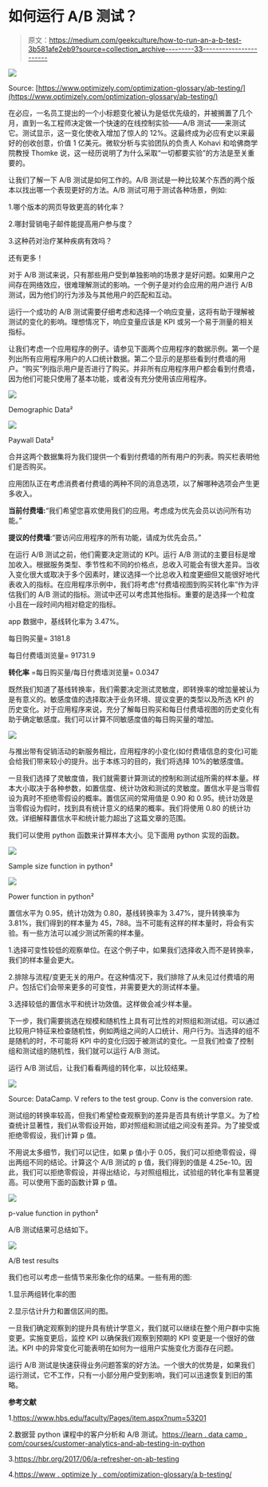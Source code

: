 # 如何运行 A/B 测试？

> 原文：<https://medium.com/geekculture/how-to-run-an-a-b-test-3b581afe2eb9?source=collection_archive---------33----------------------->

![](img/860b243b048c23679e0952584d8116ee.png)

Source: [https://www.optimizely.com/optimization-glossary/ab-testing/](https://www.optimizely.com/optimization-glossary/ab-testing/)

在必应，一名员工提出的一个小标题变化被认为是低优先级的，并被搁置了几个月，直到一名工程师决定做一个快速的在线控制实验——A/B 测试——来测试它。测试显示，这一变化使收入增加了惊人的 12%。这最终成为必应有史以来最好的创收创意，价值 1 亿美元。微软分析与实验团队的负责人 Kohavi 和哈佛商学院教授 Thomke 说，这一经历说明了为什么采取“一切都要实验”的方法是至关重要的。

让我们了解一下 A/B 测试是如何工作的。A/B 测试是一种比较某个东西的两个版本以找出哪一个表现更好的方法。A/B 测试可用于测试各种场景，例如:

1.哪个版本的网页导致更高的转化率？

2.哪封营销电子邮件能提高用户参与度？

3.这种药对治疗某种疾病有效吗？

还有更多！

对于 A/B 测试来说，只有那些用户受到单独影响的场景才是好问题。如果用户之间存在网络效应，很难理解测试的影响。一个例子是对约会应用的用户进行 A/B 测试，因为他们的行为涉及与其他用户的匹配和互动。

运行一个成功的 A/B 测试需要仔细考虑和选择一个响应变量，这将有助于理解被测试的变化的影响。理想情况下，响应变量应该是 KPI 或另一个易于测量的相关指标。

让我们考虑一个应用程序的例子。请参见下面两个应用程序的数据示例。第一个是列出所有应用程序用户的人口统计数据。第二个显示的是那些看到付费墙的用户。“购买”列指示用户是否进行了购买。并非所有应用程序用户都会看到付费墙，因为他们可能只使用了基本功能，或者没有充分使用该应用程序。

![](img/9223c1e84e8e006eb2fc7ff12c69d156.png)

Demographic Data²

![](img/6592a0211b9f6a8be9bdb3b0ee12cdfb.png)

Paywall Data²

合并这两个数据集将为我们提供一个看到付费墙的所有用户的列表。购买栏表明他们是否购买。

应用团队正在考虑消费者付费墙的两种不同的消息选项，以了解哪种选项会产生更多收入。

**当前付费墙:**“我们希望您喜欢使用我们的应用。考虑成为优先会员以访问所有功能。”

**提议的付费墙**:“要访问应用程序的所有功能，请成为优先会员。”

在运行 A/B 测试之前，他们需要决定测试的 KPI。运行 A/B 测试的主要目标是增加收入。根据服务类型、季节性和不同的价格点，总收入可能会有很大差异。当收入变化很大或取决于多个因素时，建议选择一个比总收入粒度更细但又能很好地代表收入的指标。在应用程序示例中，我们将考虑“付费墙视图到购买转化率”作为评估我们的 A/B 测试的指标。测试中还可以考虑其他指标。重要的是选择一个粒度小且在一段时间内相对稳定的指标。

app 数据中，基线转化率为 3.47%。

每日购买量= 3181.8

每日付费墙浏览量= 91731.9

**转化率** =每日购买量/每日付费墙浏览量= 0.0347

既然我们知道了基线转换率，我们需要决定测试灵敏度，即转换率的增加量被认为是有意义的。敏感度值的选择取决于业务环境、提议变更的类型以及所选 KPI 的历史变化。对于应用程序来说，充分了解每日购买和每日付费墙视图的历史变化有助于确定敏感度。我们可以计算不同敏感度值的每日购买量的增加。

![](img/e1c5f3ef4d8b2a3cb1e4915c9a486b39.png)

与推出带有促销活动的新服务相比，应用程序的小变化(如付费墙信息的变化)可能会给我们带来较小的提升。出于本练习的目的，我们将选择 10%的敏感度值。

一旦我们选择了灵敏度值，我们就需要计算测试的控制和测试组所需的样本量。样本大小取决于各种参数，如置信度、统计功效和测试的灵敏度。置信水平是当零假设为真时不拒绝零假设的概率。置信区间的常用值是 0.90 和 0.95。统计功效是当零假设为假时，找到具有统计意义的结果的概率。我们将使用 0.80 的统计功效。详细解释置信水平和统计能力超出了这篇文章的范围。

我们可以使用 python 函数来计算样本大小。见下面用 python 实现的函数。

![](img/85b78f0dd0617d256207730decfb011f.png)

Sample size function in python²

![](img/2e3971992b8a440ecbe6c058e71b4eaa.png)

Power function in python²

置信水平为 0.95，统计功效为 0.80，基线转换率为 3.47%，提升转换率为 3.81%，我们得到的样本量为 45，788。当不可能有这样的样本量时，将会有实验。有一些方法可以减少测试所需的样本量。

1.选择可变性较低的观察单位。在这个例子中，如果我们选择收入而不是转换率，我们的样本量会更大。

2.排除与流程/变更无关的用户。在这种情况下，我们排除了从未见过付费墙的用户。包括它们会带来更多的可变性，并需要更大的测试样本量。

3.选择较低的置信水平和统计功效值。这样做会减少样本量。

下一步，我们需要挑选在规模和随机性上具有可比性的对照组和测试组。可以通过比较用户特征来检查随机性，例如两组之间的人口统计、用户行为。当选择的组不是随机的时，不可能将 KPI 中的变化归因于被测试的变化。一旦我们检查了控制组和测试组的随机性，我们就可以运行 A/B 测试。

运行 A/B 测试后，让我们看看两组的转化率，以比较结果。

![](img/b2b2825ddf3358cbbc97feadaffcf86a.png)

Source: DataCamp. V refers to the test group. Conv is the conversion rate.

测试组的转换率较高，但我们希望检查观察到的差异是否具有统计学意义。为了检查统计显著性，我们从零假设开始，即对照组和测试组之间没有差异。为了接受或拒绝零假设，我们计算 p 值。

不用说太多细节，我们可以记住，如果 p 值小于 0.05，我们可以拒绝零假设，得出两组不同的结论。计算这个 A/B 测试的 p 值，我们得到的值是 4.25e-10。因此，我们可以拒绝零假设，并得出结论，与对照组相比，试验组的转化率有显著提高。可以使用下面的函数计算 p 值。

![](img/0589110953e171dba21393856aa2a625.png)

p-value function in python²

A/B 测试结果可总结如下。

![](img/bc2eb782c45bb9dd5d9b3f1aa75839d5.png)

A/B test results

我们也可以考虑一些情节来形象化你的结果。一些有用的图:

1.显示两组转化率的图

2.显示估计升力和置信区间的图。

一旦我们确定观察到的提升具有统计学意义，我们就可以继续在整个用户群中实施变更。实施变更后，监控 KPI 以确保我们观察到预期的 KPI 变更是一个很好的做法。KPI 中的异常变化可能表明在如何为一组用户实施变化方面存在问题。

运行 A/B 测试是快速获得业务问题答案的好方法。一个很大的优势是，如果我们运行测试，它不工作，只有一小部分用户受到影响，我们可以迅速恢复到旧的策略。

**参考文献**

1.https://www.hbs.edu/faculty/Pages/item.aspx?num=53201

2.数据营 python 课程中的客户分析和 A/B 测试。[https://learn . data camp . com/courses/customer-analytics-and-ab-testing-in-python](https://learn.datacamp.com/courses/customer-analytics-and-ab-testing-in-python)

3.https://hbr.org/2017/06/a-refresher-on-ab-testing

4.[https://www . optimize ly . com/optimization-glossary/a b-testing/](https://www.optimizely.com/optimization-glossary/ab-testing/)